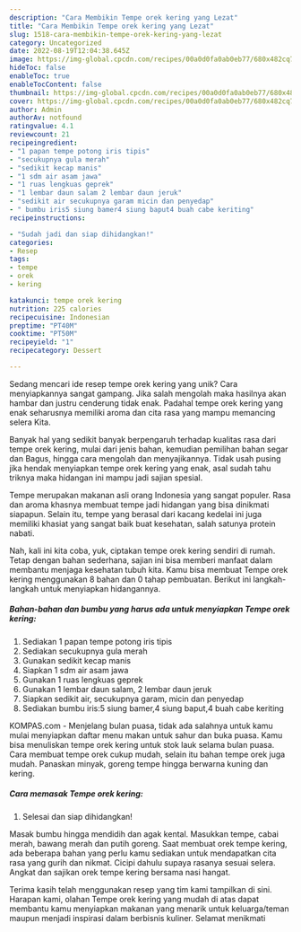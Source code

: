 ```yaml
---
description: "Cara Membikin Tempe orek kering yang Lezat"
title: "Cara Membikin Tempe orek kering yang Lezat"
slug: 1518-cara-membikin-tempe-orek-kering-yang-lezat
category: Uncategorized
date: 2022-08-19T12:04:38.645Z
image: https://img-global.cpcdn.com/recipes/00a0d0fa0ab0eb77/680x482cq70/tempe-orek-kering-foto-resep-utama.jpg
hideToc: false
enableToc: true
enableTocContent: false
thumbnail: https://img-global.cpcdn.com/recipes/00a0d0fa0ab0eb77/680x482cq70/tempe-orek-kering-foto-resep-utama.jpg
cover: https://img-global.cpcdn.com/recipes/00a0d0fa0ab0eb77/680x482cq70/tempe-orek-kering-foto-resep-utama.jpg
author: Admin
authorAv: notfound
ratingvalue: 4.1
reviewcount: 21
recipeingredient:
- "1 papan tempe potong iris tipis"
- "secukupnya gula merah"
- "sedikit kecap manis"
- "1 sdm air asam jawa"
- "1 ruas lengkuas geprek"
- "1 lembar daun salam 2 lembar daun jeruk"
- "sedikit air secukupnya garam micin dan penyedap"
- " bumbu iris5 siung bamer4 siung baput4 buah cabe keriting"
recipeinstructions:

- "Sudah jadi dan siap dihidangkan!"
categories:
- Resep
tags:
- tempe
- orek
- kering

katakunci: tempe orek kering 
nutrition: 225 calories
recipecuisine: Indonesian
preptime: "PT40M"
cooktime: "PT50M"
recipeyield: "1"
recipecategory: Dessert

---
```





Sedang mencari ide resep tempe orek kering yang unik? Cara menyiapkannya sangat gampang. Jika salah mengolah maka hasilnya akan hambar dan justru cenderung tidak enak. Padahal tempe orek kering yang enak seharusnya memiliki aroma dan cita rasa yang mampu memancing selera Kita.





Banyak hal yang sedikit banyak berpengaruh terhadap kualitas rasa dari tempe orek kering, mulai dari jenis bahan, kemudian pemilihan bahan segar dan Bagus, hingga cara mengolah dan menyajikannya. Tidak usah pusing jika hendak menyiapkan tempe orek kering yang enak,      asal sudah tahu triknya maka hidangan ini mampu jadi sajian spesial.














Tempe merupakan makanan asli orang Indonesia yang sangat populer. Rasa dan aroma khasnya membuat tempe jadi hidangan yang bisa dinikmati siapapun. Selain itu, tempe yang berasal dari kacang kedelai ini juga memiliki khasiat yang sangat baik buat kesehatan, salah satunya protein nabati.






Nah, kali ini kita coba, yuk, ciptakan tempe orek kering sendiri di rumah. Tetap dengan bahan sederhana, sajian ini bisa memberi manfaat dalam membantu menjaga kesehatan tubuh kita. Kamu bisa membuat Tempe orek kering menggunakan 8 bahan dan 0 tahap pembuatan. Berikut ini langkah-langkah untuk menyiapkan hidangannya.

<!--inarticleads1-->

##### Bahan-bahan dan bumbu yang harus ada untuk menyiapkan Tempe orek kering:

1. Sediakan 1 papan tempe potong iris tipis
1. Sediakan secukupnya gula merah
1. Gunakan sedikit kecap manis
1. Siapkan 1 sdm air asam jawa
1. Gunakan 1 ruas lengkuas geprek
1. Gunakan 1 lembar daun salam, 2 lembar daun jeruk
1. Siapkan sedikit air, secukupnya garam, micin dan penyedap
1. Sediakan  bumbu iris:5 siung bamer,4 siung baput,4 buah cabe keriting


KOMPAS.com - Menjelang bulan puasa, tidak ada salahnya untuk kamu mulai menyiapkan daftar menu makan untuk sahur dan buka puasa. Kamu bisa menuliskan tempe orek kering untuk stok lauk selama bulan puasa. Cara membuat tempe orek cukup mudah, selain itu bahan tempe orek juga mudah. Panaskan minyak, goreng tempe hingga berwarna kuning dan kering. 

<!--inarticleads2-->

##### Cara memasak Tempe orek kering:


1. Selesai dan siap dihidangkan!

Masak bumbu hingga mendidih dan agak kental. Masukkan tempe, cabai merah, bawang merah dan putih goreng. Saat membuat orek tempe kering, ada beberapa bahan yang perlu kamu sediakan untuk mendapatkan cita rasa yang gurih dan nikmat. Cicipi dahulu supaya rasanya sesuai selera. Angkat dan sajikan orek tempe kering bersama nasi hangat. 

Terima kasih telah menggunakan resep yang tim kami tampilkan di sini. Harapan kami, olahan Tempe orek kering yang mudah di atas dapat membantu kamu menyiapkan makanan yang menarik untuk keluarga/teman maupun menjadi inspirasi dalam berbisnis kuliner. Selamat menikmati
